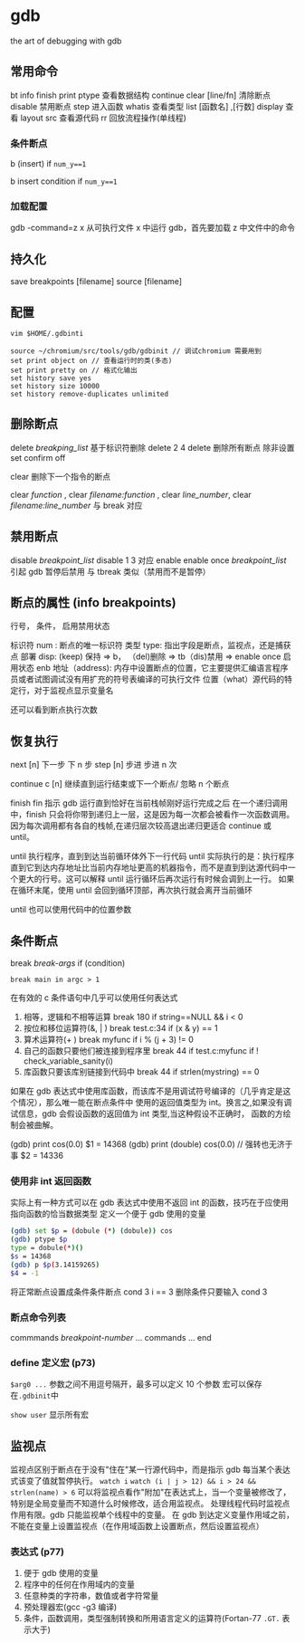 # gdb

the art of debugging with gdb

## 常用命令

bt
info
finish
print
ptype 查看数据结构
continue
clear [line/fn] 清除断点
disable 禁用断点
step 进入函数
whatis 查看类型
list [函数名] ,[行数]
display 查看
layout src 查看源代码
rr 回放流程操作(单线程)

### 条件断点

b (insert) if `num_y==1`

b insert
condition if `num_y==1`

### 加载配置

gdb -command=z x 从可执行文件 x 中运行 gdb，首先要加载 z 中文件中的命令

## 持久化

save breakpoints [filename]
source [filename]

## 配置

`vim $HOME/.gdbinti`

```gdbinit
source ~/chromium/src/tools/gdb/gdbinit // 调试chromium 需要用到
set print object on // 查看运行时的类(多态)
set print pretty on // 格式化输出
set history save yes
set history size 10000
set history remove-duplicates unlimited
```

## 删除断点

delete _breakping_list_ 基于标识符删除
delete 2 4
delete 删除所有断点 除非设置 set confirm off

clear 删除下一个指令的断点

clear _function_ , clear _filename:function_ , clear _line_number_, clear _filename:line_number_ 与 break 对应

## 禁用断点

disable _breakpoint_list_
disable 1 3 对应 enable
enable once _breakpoint_list_ 引起 gdb 暂停后禁用
与 tbreak 类似（禁用而不是暂停）

## 断点的属性 (info breakpoints)

行号， 条件， 启用禁用状态

标识符 num : 断点的唯一标识符
类型 type: 指出字段是断点，监视点，还是捕获点
部署 disp: (keep) 保持 => b， （del)删除 => tb（dis)禁用 => enable once
启用状态 enb
地址（address): 内存中设置断点的位置，它主要提供汇编语言程序员或者试图调试没有用扩充的符号表编译的可执行文件
位置（what）源代码的特定行，对于监视点显示变量名

还可以看到断点执行次数

## 恢复执行

next [n] 下一步 下 n 步
step [n] 步进 步进 n 次

continue c [n] 继续直到运行结束或下一个断点/ 忽略 n 个断点

finish fin 指示 gdb 运行直到恰好在当前栈帧刚好运行完成之后
在一个递归调用中，finish 只会将你带到递归上一层，这是因为每一次都会被看作一次函数调用。因为每次调用都有各自的栈帧,在递归层次较高退出递归更适合 continue 或 until。

until 执行程序，直到到达当前循环体外下一行代码
until 实际执行的是：执行程序直到它到达内存地址比当前内存地址更高的机器指令，而不是直到到达源代码中一个更大的行号。这可以解释 until 运行循环后再次运行有时候会调到上一行。
如果在循环末尾，使用 until 会回到循环顶部，再次执行就会离开当前循环

until 也可以使用代码中的位置参数

## 条件断点

break _break-args_ if (condition)

`break main in argc > 1`

在有效的 c 条件语句中几乎可以使用任何表达式

1. 相等，逻辑和不相等运算
   break 180 if string==NULL && i < 0
2. 按位和移位运算符(&, | )
   break test.c:34 if (x & y) == 1
3. 算术运算符(+ )
   break myfunc if i % (j + 3) != 0
4. 自己的函数只要他们被连接到程序里
   break 44 if test.c:myfunc if ! check_variable_sanity(i)
5. 库函数只要该库别链接到代码中
   break 44 if strlen(mystring) == 0

如果在 gdb 表达式中使用库函数，而该库不是用调试符号编译的（几乎肯定是这个情况），那么唯一能在断点条件中
使用的返回值类型为 int。换言之,如果没有调试信息，gdb 会假设函数的返回值为 int 类型,当这种假设不正确时，
函数的方绘制会被曲解。

(gdb) print cos(0.0)
$1 = 14368
(gdb) print (double) cos(0.0) // 强转也无济于事
$2 = 14336

### 使用非 int 返回函数

实际上有一种方式可以在 gdb 表达式中使用不返回 int 的函数，技巧在于应使用指向函数的恰当数据类型
定义一个便于 gdb 使用的变量

```bash
(gdb) set $p = (dobule (*) (dobule)) cos
(gdb) ptype $p
type = dobule(*)()
$s = 14368
(gdb) p $p(3.14159265)
$4 = -1
```

将正常断点设置成条件条件断点
cond 3 i == 3
删除条件只要输入
cond 3

### 断点命令列表

commmands _breakpoint-number_
...
commands
...
end

### define 定义宏 (p73)

`$arg0 ...`
参数之间不用逗号隔开，最多可以定义 10 个参数
宏可以保存在`.gdbinit`中

`show user`
显示所有宏

## 监视点

监视点区别于断点在于没有"住在"某一行源代码中，而是指示 gdb 每当某个表达式该变了值就暂停执行。
`watch i`
`watch (i | j > 12) && i > 24 && strlen(name) > 6`
可以将监视点看作"附加"在表达式上，当一个变量被修改了，特别是全局变量而不知道什么时候修改，适合用监视点。
处理线程代码时监视点作用有限。gdb 只能监视单个线程中的变量。
在 gdb 到达定义变量作用域之前，不能在变量上设置监视点（在作用域函数上设置断点，然后设置监视点）

### 表达式 (p77)

1. 便于 gdb 使用的变量
2. 程序中的任何在作用域内的变量
3. 任意种类的字符串，数值或者字符常量
4. 预处理器宏(gcc -g3 编译)
5. 条件，函数调用，类型强制转换和所用语言定义的运算符(Fortan-77 `.GT.` 表示大于)
